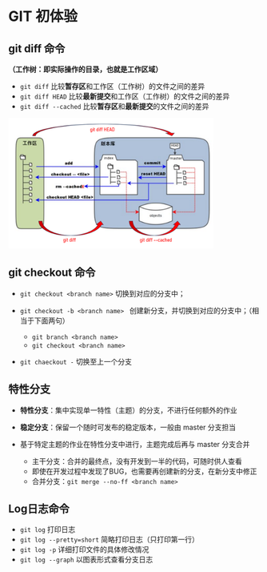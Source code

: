 # GIT 初体验



## git diff 命令

**（工作树：即实际操作的目录，也就是工作区域）**

- `git diff` 		比较**暂存区**和工作区（工作树）的文件之间的差异
- `git diff HEAD`            比较**最新提交**和工作区（工作树）的文件之间的差异
- `git diff --cached`       比较**暂存区**和**最新提交**的文件之间的差异

<img src="res\git diff示意图.jpg" alt="image-20231115113156984" style="zoom: 40%;" />

## git checkout 命令

- `git checkout <branch name>`  切换到对应的分支中；
- `git checkout -b <branch name> `  创建新分支，并切换到对应的分支中；（相当于下面两句）
  - `git branch <branch name>`
  - `git checkout <branch name>`

- `git chaeckout -`  切换至上一个分支



## 特性分支

- **特性分支**：集中实现单一特性（主题）的分支，不进行任何额外的作业

- **稳定分支**：保留一个随时可发布的稳定版本，一般由 master 分支担当

- 基于特定主题的作业在特性分支中进行，主题完成后再与 master 分支合并
  - 主干分支：合并的最终点，没有开发到一半的代码，可随时供人查看
  - 即使在开发过程中发现了BUG，也需要再创建新的分支，在新分支中修正
  - 合并分支：`git merge --no-ff <branch name>`



## Log日志命令

- `git log`  打印日志
- `git log --pretty=short`  简略打印日志（只打印第一行）
- `git log -p`  详细打印文件的具体修改情况
- `git log --graph`   以图表形式查看分支日志 



